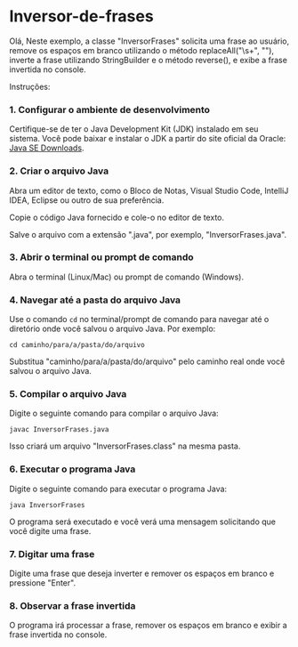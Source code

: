 # Inversor-de-frases

Olá, Neste exemplo, a classe "InversorFrases" solicita uma frase ao usuário, remove os espaços em branco utilizando o método replaceAll("\\s+", ""), inverte a frase utilizando StringBuilder e o método reverse(), e exibe a frase invertida no console.

Instruções:

### 1. Configurar o ambiente de desenvolvimento

Certifique-se de ter o Java Development Kit (JDK) instalado em seu sistema. Você pode baixar e instalar o JDK a partir do site oficial da Oracle: [Java SE Downloads](https://www.oracle.com/java/technologies/javase-jdk11-downloads.html).

### 2. Criar o arquivo Java

Abra um editor de texto, como o Bloco de Notas, Visual Studio Code, IntelliJ IDEA, Eclipse ou outro de sua preferência.

Copie o código Java fornecido e cole-o no editor de texto.

Salve o arquivo com a extensão ".java", por exemplo, "InversorFrases.java".

### 3. Abrir o terminal ou prompt de comando

Abra o terminal (Linux/Mac) ou prompt de comando (Windows).

### 4. Navegar até a pasta do arquivo Java

Use o comando `cd` no terminal/prompt de comando para navegar até o diretório onde você salvou o arquivo Java. Por exemplo:

```
cd caminho/para/a/pasta/do/arquivo
```

Substitua "caminho/para/a/pasta/do/arquivo" pelo caminho real onde você salvou o arquivo Java.

### 5. Compilar o arquivo Java

Digite o seguinte comando para compilar o arquivo Java:

```
javac InversorFrases.java
```

Isso criará um arquivo "InversorFrases.class" na mesma pasta.

### 6. Executar o programa Java

Digite o seguinte comando para executar o programa Java:

```
java InversorFrases
```

O programa será executado e você verá uma mensagem solicitando que você digite uma frase.

### 7. Digitar uma frase

Digite uma frase que deseja inverter e remover os espaços em branco e pressione "Enter".

### 8. Observar a frase invertida

O programa irá processar a frase, remover os espaços em branco e exibir a frase invertida no console.
